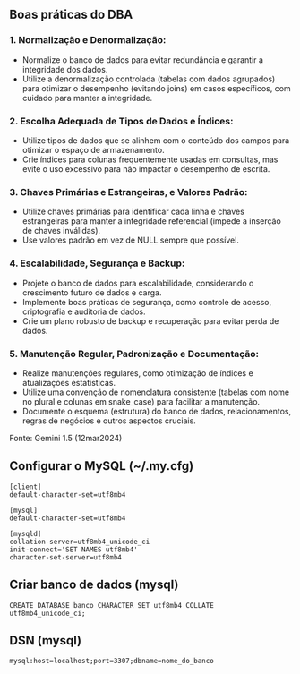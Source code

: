 ## Boas práticas do DBA

### 1. Normalização e Denormalização:

- Normalize o banco de dados para evitar redundância e garantir a integridade dos dados.
- Utilize a denormalização controlada (tabelas com dados agrupados) para otimizar o desempenho (evitando joins) em casos específicos, com cuidado para manter a integridade.

### 2. Escolha Adequada de Tipos de Dados e Índices:

- Utilize tipos de dados que se alinhem com o conteúdo dos campos para otimizar o espaço de armazenamento.
- Crie índices para colunas frequentemente usadas em consultas, mas evite o uso excessivo para não impactar o desempenho de escrita.

### 3. Chaves Primárias e Estrangeiras, e Valores Padrão:

- Utilize chaves primárias para identificar cada linha e chaves estrangeiras para manter a integridade referencial (impede a inserção de chaves inválidas).
- Use valores padrão em vez de NULL sempre que possível.

### 4. Escalabilidade, Segurança e Backup:

- Projete o banco de dados para escalabilidade, considerando o crescimento futuro de dados e carga.
- Implemente boas práticas de segurança, como controle de acesso, criptografia e auditoria de dados.
- Crie um plano robusto de backup e recuperação para evitar perda de dados.

### 5. Manutenção Regular, Padronização e Documentação:

- Realize manutenções regulares, como otimização de índices e atualizações estatísticas.
- Utilize uma convenção de nomenclatura consistente (tabelas com nome no plural e colunas em snake_case) para facilitar a manutenção.
- Documente o esquema (estrutura) do banco de dados, relacionamentos, regras de negócios e outros aspectos cruciais.

Fonte: Gemini 1.5 (12mar2024)

## Configurar o MySQL (~/.my.cfg)

```
[client]
default-character-set=utf8mb4

[mysql]
default-character-set=utf8mb4

[mysqld]
collation-server=utf8mb4_unicode_ci
init-connect='SET NAMES utf8mb4'
character-set-server=utf8mb4
```

## Criar banco de dados (mysql)
```
CREATE DATABASE banco CHARACTER SET utf8mb4 COLLATE utf8mb4_unicode_ci;
```

## DSN (mysql)
```
mysql:host=localhost;port=3307;dbname=nome_do_banco
```
